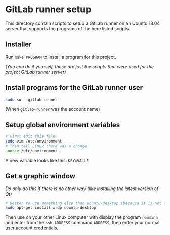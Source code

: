 # GitLab runner setup

This directory contain scripts to setup a GitLab runner on an Ubuntu 18.04 server that supports the programs of the here listed scripts.

## Installer

Run `make PROGRAM` to install a program for this project.

*(You can do it yourself, these are just the scripts that were used for the project GitLab runner server)*

## Install programs for the GitLab runner user

```sh
sudo su - gitlab-runner
```

(When `gitlab-runner` was the account name)

## Setup global environment variables

```sh
# First edit this file
sudo vim /etc/environment
# Then tell Linux there was a change
source /etc/environment
```

A new variable looks like this: `KEY=VALUE`

## Get a graphic window

*Do only do this if there is no other way (like installing the latest version of Qt)*

```sh
# Better to use something else than ubuntu-desktop (because it is not leightweight)
sudo apt-get install xrdp ubuntu-desktop
```

Then use on your other Linux computer with display the program `remmina` and enter from the `ssh ADDRESS`  command `ADDRESS`, then enter your normal user account credentials.